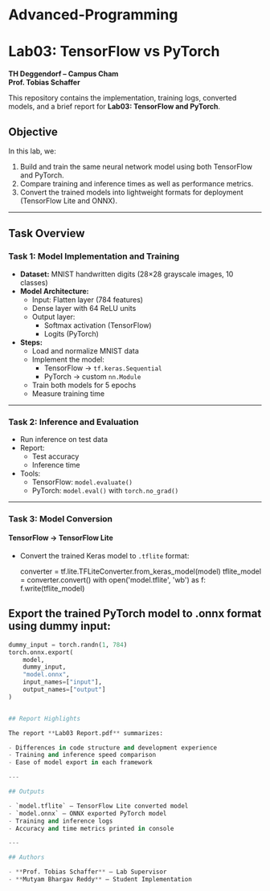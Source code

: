 # Advanced-Programming

# Lab03: TensorFlow vs PyTorch

**TH Deggendorf – Campus Cham**  
**Prof. Tobias Schaffer**

This repository contains the implementation, training logs, converted models, and a brief report for **Lab03: TensorFlow and PyTorch**.

## Objective

In this lab, we:

1. Build and train the same neural network model using both TensorFlow and PyTorch.  
2. Compare training and inference times as well as performance metrics.  
3. Convert the trained models into lightweight formats for deployment (TensorFlow Lite and ONNX).

---

## Task Overview

###  Task 1: Model Implementation and Training

- **Dataset:** MNIST handwritten digits (28×28 grayscale images, 10 classes)
- **Model Architecture:**
  - Input: Flatten layer (784 features)
  - Dense layer with 64 ReLU units
  - Output layer:
    - Softmax activation (TensorFlow)
    - Logits (PyTorch)
- **Steps:**
  - Load and normalize MNIST data
  - Implement the model:
    - TensorFlow → `tf.keras.Sequential`
    - PyTorch → custom `nn.Module`
  - Train both models for 5 epochs
  - Measure training time

---

###  Task 2: Inference and Evaluation

- Run inference on test data
- Report:
  - Test accuracy
  - Inference time
- Tools:
  - TensorFlow: `model.evaluate()`
  - PyTorch: `model.eval()` with `torch.no_grad()`

---

###  Task 3: Model Conversion

#### TensorFlow → TensorFlow Lite

- Convert the trained Keras model to `.tflite` format:
  
  converter = tf.lite.TFLiteConverter.from_keras_model(model)
  tflite_model = converter.convert()
  with open('model.tflite', 'wb') as f:
      f.write(tflite_model)
  
## Export the trained PyTorch model to .onnx format using dummy input:

```python
dummy_input = torch.randn(1, 784)
torch.onnx.export(
    model,
    dummy_input,
    "model.onnx",
    input_names=["input"],
    output_names=["output"]
)


## Report Highlights

The report **Lab03 Report.pdf** summarizes:

- Differences in code structure and development experience  
- Training and inference speed comparison  
- Ease of model export in each framework  

---

## Outputs

- `model.tflite` – TensorFlow Lite converted model  
- `model.onnx` – ONNX exported PyTorch model  
- Training and inference logs  
- Accuracy and time metrics printed in console  

---

## Authors

- **Prof. Tobias Schaffer** – Lab Supervisor  
- **Mutyam Bhargav Reddy** – Student Implementation


